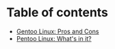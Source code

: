 # Table of contents

* [Gentoo Linux: Pros and Cons](README.md)
* [Pentoo Linux: What's in it?](pentoo-linux-whats-in-it.md)
